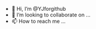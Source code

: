 - 👋 Hi, I’m @YJforgithub
- 💞️ I’m looking to collaborate on ...
- 📫 How to reach me ...

<!---
YJforgithub/YJforgithub is a ✨ special ✨ repository because its `README.md` (this file) appears on your GitHub profile.
You can click the Preview link to take a look at your changes.
--->
